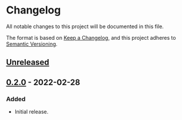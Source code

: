 # Changelog

All notable changes to this project will be documented in this file.

The format is based on [Keep a Changelog](https://keepachangelog.com/en/1.0.0/),
and this project adheres to [Semantic Versioning](https://semver.org/spec/v2.0.0.html).

## [Unreleased]

## [0.2.0] - 2022-02-28

### Added

- Initial release.

[unreleased]: https://github.com/czetech/tecoroute/compare/v0.2.0...HEAD
[0.2.0]: https://github.com/czetech/tecoroute/tree/v0.2.0
